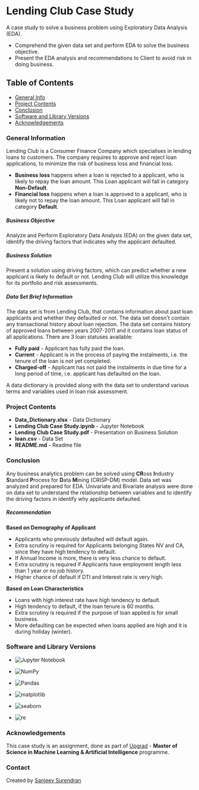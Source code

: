 # Lending Club Case Study
A case study to solve a business problem using Exploratory Data Analysis (EDA).
* Comprehend the given data set and perform EDA to solve the business objective.
* Present the EDA analysis and recommendations to Client to avoid risk in doing business.

## Table of Contents
* [General Info](#general-information)
* [Project Contents](#project-contents)
* [Conclusion](#conclusion)
* [Software and Library Versions](#software-and-library-versions)
* [Acknowledgements](#acknowledgements)

### General Information
Lending Club is a Consumer Finance Company which specialises in lending loans to customers. The company requires to approve and reject loan applications, to minimize the risk of business loss and financial loss.
* **Business loss** happens when a loan is rejected to a applicant, who is likely to repay the loan amount. This Loan applicant will fall in category **Non-Default**.
* **Financial loss** happens when a loan is approved to a applicant, who is likely not to repay the loan amount. This Loan applicant will fall in category **Default**.

##### Business Objective
Analyze and Perform Exploratory Data Analysis (EDA) on the given data set, identify the driving factors that indicates why the applicant defaulted.

##### Business Solution
Present a solution using driving factors, which can predict whether a new applicant is likely to default or not. Lending Club will utilize this knowledge for its portfolio and risk assessments.

##### Data Set Brief Information
The data set is from Lending Club, that contains information about past loan applicants and whether they defaulted or not. The data set doesn't contain any transactional history about loan rejection.
The data set contains history of approved loans between years 2007-2011 and it contains loan status of all applications. There are 3 loan statuses available:
* **Fully paid** - Applicant has fully paid the loan.
* **Current** - Applicant is in the process of paying the instalments, i.e. the tenure of the loan is not yet completed.
* **Charged-off** - Applicant has not paid the instalments in due time for a long period of time, i.e. applicant has defaulted on the loan.

A data dictionary is provided along with the data set to understand various terms and variables used in loan risk assessment.

### Project Contents
* **Data_Dictionary.xlsx** - Data Dictionary
* **Lending Club Case Study.ipynb** - Jupyter Notebook
* **Lending Club Case Study.pdf** - Presentation on Business Solution
* **loan.csv** - Data Set
* **README.md** - Readme file


### Conclusion
Any business analytics problem can be solved using **CR**oss **I**ndustry **S**tandard **P**rocess for **D**ata **M**ining (CRISP-DM) model.
Data set was analyzed and prepared for EDA. Univariate and Bivariate analysis were done on data set to understand the relationship between variables and to identify the driving factors in identify why applicants defaulted.
##### Recommendation
**Based on Demography of Applicant**
* Applicants who previously defaulted will default again.
* Extra scrutiny is required for Applicants belonging States NV and CA, since they have high tendency to default.
* If Annual Income is more, there is very less chance to default.
* Extra scrutiny is required if Applicants have employment length less than 1 year or no job history.
* Higher chance of default if DTI and Interest rate is very high.

**Based on Loan Characteristics**
* Loans with high interest rate have high tendency to default.
* High tendency to default, if the loan tenure is 60 months.
* Extra scrutiny is required if the purpose of loan applied is for small business.
* More defaulting can be expected when loans applied are high and it is during holiday (winter).


### Software and Library Versions
* ![Jupyter Notebook](https://img.shields.io/static/v1?label=Jupyter%20Notebook&message=4.9.2&color=blue&labelColor=grey)

* ![NumPy](https://img.shields.io/static/v1?label=numpy&message=1.21.5&color=blue&labelColor=grey)

* ![Pandas](https://img.shields.io/static/v1?label=pandas&message=1.4.2&color=blue&labelColor=grey)

* ![matplotlib](https://img.shields.io/static/v1?label=matplotlib&message=3.5.1&color=blue&labelColor=grey)

* ![seaborn](https://img.shields.io/static/v1?label=seaborn&message=0.11.2&color=blue&labelColor=grey)

* ![re](https://img.shields.io/static/v1?label=re&message=2.2.1&color=blue&labelColor=grey)


### Acknowledgements
This case study is an assignment, done as part of [Upgrad](https://www.upgrad.com/ ) - **Master of Science in Machine Learning & Artificial Intelligence** programme.


### Contact
Created by [Sanjeev Surendran](https://github.com/Sanjeev-Surendran)


<!-- ## License -->
<!-- This project is not a open source and sharing the project files is prohibited. -->